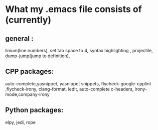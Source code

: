 # What my .emacs file consists of (currently)

## general :
linium(line numbers), set tab space to 4, syntax highlighting , projectile, dump-jump(jump to definition), 

## CPP packages: 
auto-complete,yasnippet, yasnippet snippets, flycheck-google-cpplint ,flycheck-irony, clang-format, iedit, auto-complete c-headers, irony-mode,company-irony

## Python packages: 
elpy, jedi, rope
